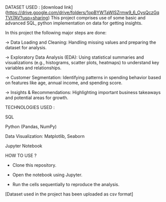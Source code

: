 DATASET USED  : [download link] (https://drive.google.com/drive/folders/1opBYWTaWISZrmw9_6_OysQczGqTVt7AV?usp=sharing)
This project comprises use of some basic and advanced SQL, python implementation on data for getting insights. 

In this project the following major steps are done:

-> Data Loading and Cleaning: Handling missing values and preparing the dataset for analysis.

-> Exploratory Data Analysis (EDA): Using statistical summaries and visualizations (e.g., histograms, scatter plots, heatmaps) to understand key variables and relationships.

-> Customer Segmentation: Identifying patterns in spending behavior based on features like age, annual income, and spending score.

-> Insights & Recommendations: Highlighting important business takeaways and potential areas for growth.


TECHNOLOGIES USED : 

SQL

Python (Pandas, NumPy)

Data Visualization: Matplotlib, Seaborn

Jupyter Notebook

HOW TO USE ? 

* Clone this repository.

* Open the notebook using Jupyter.

* Run the cells sequentially to reproduce the analysis.

[Dataset used in the project has been uploaded as csv format]
